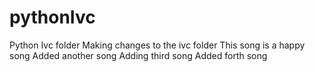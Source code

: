# pythonIvc
Python Ivc folder
Making changes to the ivc folder
This song is a happy song
Added another song
Adding third song
Added forth song
